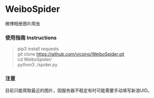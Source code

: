 # WeiboSpider
微博相册图片爬虫
### 使用指南 Instructions
> pip3 install requests   
> git clone https://github.com/vicsino/WeiboSpider.git   
> cd WeiboSpider/   
> python3 ./spider.py   

### 注意
目前只能爬取最近的图片，因服务器不稳定有时可能需要手动填写新浪UID。
